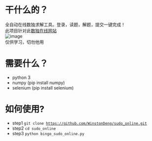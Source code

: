 # 干什么的？
全自动在线数独求解工具。登录，读题，解题，提交一键完成！
</br>
此项目针对此[数独在线网站](https://www.oubk.com/)
</br>
![image](https://github.com/WinstonDeng/sudo_online/images/leaderboard.png)
</br>
仅供学习，切勿他用
# 需要什么？
* python 3
* numpy (pip install numpy)
* selenium (pip install selenium)
# 如何使用?
* step1
<code>git clone https://github.com/WinstonDeng/sudo_online.git</code>
* step2
<code>cd sudo_online</code>
* step3
<code>python bingo_sudo_online.py</code>
